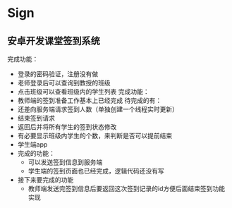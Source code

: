 # Sign
## 安卓开发课堂签到系统
完成功能：
- 登录的密码验证，注册没有做
- 老师登录后可以查询到教授的班级
- 点击班级可以查看班级内的学生列表
完成功能：
- 教师端的签到准备工作基本上已经完成
待完成的有：
- 还差向服务端请求签到人数（单独创建一个线程实时更新）
- 结束签到请求
- 返回后并将所有学生的签到状态修改
- 有必要显示班级内学生的个数，来判断是否可以提前结束
- 学生端app
- 完成的功能：
  - 可以发送签到信息到服务端
  - 学生端的签到页面也已经完成，逻辑代码还没有写
- 接下来要完成的功能
  - 教师端发送完签到信息后要返回这次签到记录的id方便后面结束签到功能实现
  

